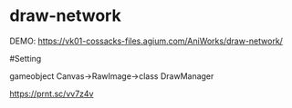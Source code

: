 # draw-network


DEMO: https://vk01-cossacks-files.agium.com/AniWorks/draw-network/


#Setting

gameobject Canvas->RawImage->class DrawManager  

https://prnt.sc/vv7z4v








